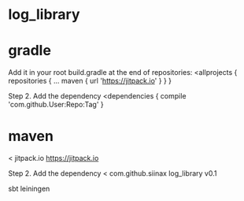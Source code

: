 # log_library
gradle
====
Add it in your root build.gradle at the end of repositories:
<allprojects {
		repositories {
			...
			maven { url 'https://jitpack.io' }
		}
	}
>
Step 2. Add the dependency
<dependencies {
		compile 'com.github.User:Repo:Tag'
	}
>
maven
===
<	<repositories>
		<repository>
		    <id>jitpack.io</id>
		    <url>https://jitpack.io</url>
		</repository>
	</repositories>
>
Step 2. Add the dependency
<<dependency>
	    <groupId>com.github.siinax</groupId>
	    <artifactId>log_library</artifactId>
	    <version>v0.1</version>
	</dependency>
>
sbt
leiningen
